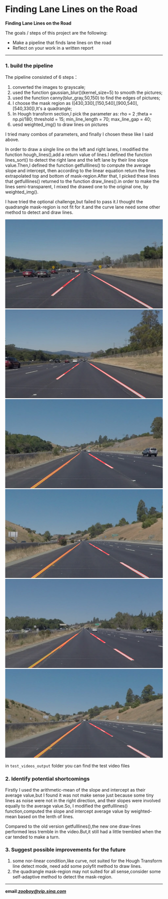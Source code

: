 # **Finding Lane Lines on the Road** 






**Finding Lane Lines on the Road**

The goals / steps of this project are the following:
* Make a pipeline that finds lane lines on the road
* Reflect on your work in a written report


[//]: # (Image References)

[image1]: ./test_images_output/solidWhiteCurve_piped.jpg "solidWhiteCurve"
[image2]: ./test_images_output/solidWhiteRight_piped.jpg "solidWhiteRight"
[image3]: ./test_images_output/solidYellowCurve_piped.jpg "solidYellowCurve"
[image4]: ./test_images_output/solidYellowCurve2_piped.jpg "solidYellowCurve2"
[image5]: ./test_images_output/solidYellowLeft_piped.jpg "solidYellowLeft"
[image6]: ./test_images_output/whiteCarLaneSwitch_piped.jpg "whiteCarLaneSwitch"
---

### 1. build the pipeline


The pipeline consisted of 6 steps：

1. converted the images to grayscale;
2. used the function gaussian_blur()(kernel_size=5) to smooth the pictures;
3. used the function canny(blur_gray,50,150) to find the edges of pictures;
4. I choose the mask region as ([430,330],[150,540],[900,540],[540,330]),It's a quadrangle;
5. In Hough transform section,I pick the parameter as: rho = 2 ;theta = np.pi/180; threshold = 15;     min_line_length = 70; max_line_gap = 40;
6. uesd weighted_img() to draw lines on pictures

I tried many combos of parameters, and finally I chosen these like I said above.

In order to draw a single line on the left and right lanes, I modified the function hough_lines(),add a  return value of lines.I defined the function  lines_sort() to detect the right lane and the left lane by their line slope value.Then,I defined the function getfulllines() to compute the average slope and 
intercept, then according to the linear equation return the lines extrapolated top and bottom of mask-region.After that, I picked these lines that getfulllines() returned to the function draw_lines().in order to make the lines semi-transparent, I mixed the drawed one to the original one, by weighted_img().

I have tried the optional challenge,but failed to pass it.I thought the quadrangle  mask-region is not fit for it.and the curve lane need some other method to detect and draw lines.


![alt text][image1]
![alt text][image2]
![alt text][image3]
![alt text][image4]
![alt text][image5]
![alt text][image6]

in ```test_videos_output``` folder you can find the test video files  

### 2. Identify potential shortcomings 


Firstly I used the arithmetic-mean of the slope and intercept as their average value,but I found it was not make sense just because some tiny lines as noise were not in the right direction, and their slopes were involved equally to the average value.So, I modified the getfulllines() function,computed the slope and intercept average value by weighted-mean based on the lenth of lines.

Compared to the old version getfulllines(),the new one draw-lines performed less tremble in the video.But,it still had a little trembled when the car tended to make a turn.





### 3. Suggest possible improvements for the future

1. some nor-linear condition,like curve, not suited for the Hough Transform line detect mode, need add some polyfit  method to draw lines.
2. the quadrangle mask-region may not suited for all sense,consider some self-adaptive method to detect the mask-region.


---------------------
**email**:***zooboy@vip.sina.com***
